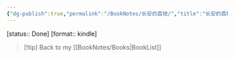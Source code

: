 ```yaml
---
{"dg-publish":true,"permalink":"/BookNotes/长安的荔枝/","title":"长安的荔枝","noteIcon":""}
---
```


[status:: Done]
[format:: kindle]

>[!tip] Back to my [[BookNotes/Books\|BookList]]